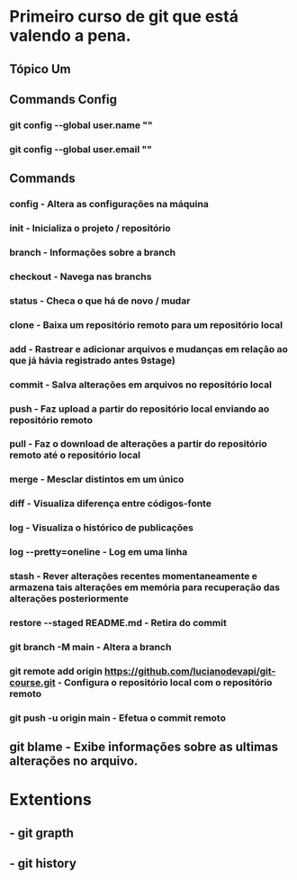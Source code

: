 # Primeiro curso de git que está valendo a pena.
## Tópico Um

## Commands Config

### git config --global user.name ""
### git config --global user.email ""

## Commands 

### config - Altera as configurações na máquina
### init - Inicializa o projeto / repositório
### branch - Informações sobre a branch
### checkout - Navega nas branchs
### status - Checa o que há de novo / mudar
### clone - Baixa um repositório remoto para um repositório local
### add - Rastrear e adicionar arquivos e mudanças em relação ao que já hávia registrado antes  9stage)
### commit - Salva alterações em arquivos no repositório local
### push - Faz upload a partir do repositório local enviando ao repositório remoto
### pull - Faz o download de alterações a partir do repositório remoto até o repositório local
### merge - Mesclar distintos em um único
### diff - Visualiza diferença entre códigos-fonte
### log - Visualiza o histórico de publicações
### log --pretty=oneline - Log em uma linha
### stash - Rever alterações recentes momentaneamente e armazena tais alterações em memória para recuperação das alterações posteriormente
### restore --staged README.md - Retira do commit
### git branch -M main - Altera a branch
### git remote add origin https://github.com/lucianodevapi/git-course.git - Configura o repositório local com o repositório remoto
### git push -u origin main - Efetua o commit remoto
## git blame - Exibe informações sobre as ultimas alterações no arquivo.

# Extentions
## - git grapth
## - git history